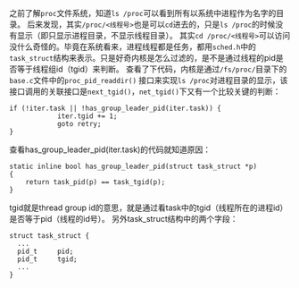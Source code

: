 之前了解`proc`文件系统，知道`ls /proc`可以看到所有以系统中进程作为名字的目录。
后来发现，其实`/proc/<线程号>`也是可以`cd`进去的，只是`ls /proc`的时候没有显示（即只显示进程目录，不显示线程目录）。
其实`cd /proc/<线程号>`可以访问没什么奇怪的。毕竟在系统看来，进程线程都是任务，都用`sched.h`中的`task_struct`结构来表示。只是好奇内核是怎么过滤的，是不是通过线程的pid是否等于线程组id（tgid）来判断。
查看了下代码，内核是通过`/fs/proc/`目录下的`base.c`文件中的`proc_pid_readdir()` 接口来实现`ls /proc`对进程目录的显示，该接口调用的关联接口是`next_tgid()`，`net_tgid()`下又有一个比较关键的判断：

```
if (!iter.task || !has_group_leader_pid(iter.task)) {
			iter.tgid += 1;
			goto retry;
}
```

查看has_group_leader_pid(iter.task)的代码就知道原因：

```
static inline bool has_group_leader_pid(struct task_struct *p)
{
	return task_pid(p) == task_tgid(p);
}
```

tgid就是thread group id的意思，就是通过看task中的tgid（线程所在的进程id）是否等于pid（线程的id号）。
另外task_struct结构中的两个字段：
```
struct task_struct {
  ...
  pid_t     pid;
  pid_t     tgid;
  ...
}
```
